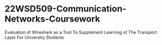 # 22WSD509-Communication-Networks-Coursework
Evaluation of Wireshark as a Tool To Supplement Learning of The Transport Layer For University Students
